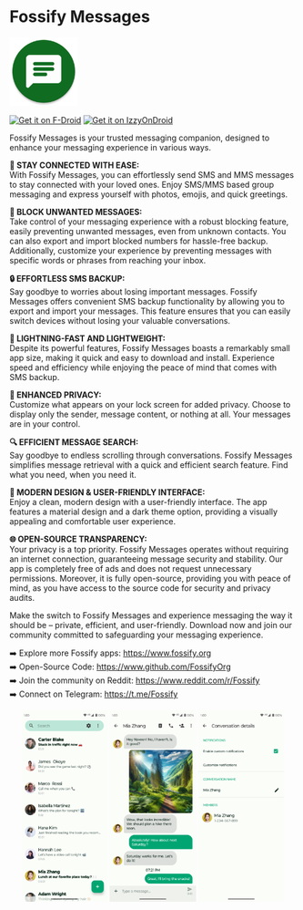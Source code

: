 # Fossify Messages
<img alt="Logo" src="graphics/icon.webp" width="120" />

<a href="https://f-droid.org/packages/org.fossify.messages/"><img src="https://fdroid.gitlab.io/artwork/badge/get-it-on-en.svg" alt="Get it on F-Droid" height=80/></a> <a href="https://apt.izzysoft.de/fdroid/index/apk/org.fossify.messages"><img src="https://gitlab.com/IzzyOnDroid/repo/-/raw/master/assets/IzzyOnDroid.png" alt="Get it on IzzyOnDroid" height=80/></a>

Fossify Messages is your trusted messaging companion, designed to enhance your messaging experience in various ways.

**📱 STAY CONNECTED WITH EASE:**  
With Fossify Messages, you can effortlessly send SMS and MMS messages to stay connected with your loved ones. Enjoy SMS/MMS based group messaging and express yourself with photos, emojis, and quick greetings.

**🚫 BLOCK UNWANTED MESSAGES:**  
Take control of your messaging experience with a robust blocking feature, easily preventing unwanted messages, even from unknown contacts. You can also export and import blocked numbers for hassle-free backup. Additionally, customize your experience by preventing messages with specific words or phrases from reaching your inbox.

**🔒 EFFORTLESS SMS BACKUP:**  
Say goodbye to worries about losing important messages. Fossify Messages offers convenient SMS backup functionality by allowing you to export and import your messages. This feature ensures that you can easily switch devices without losing your valuable conversations.

**🚀 LIGHTNING-FAST AND LIGHTWEIGHT:**  
Despite its powerful features, Fossify Messages boasts a remarkably small app size, making it quick and easy to download and install. Experience speed and efficiency while enjoying the peace of mind that comes with SMS backup.

**🔐 ENHANCED PRIVACY:**  
Customize what appears on your lock screen for added privacy. Choose to display only the sender, message content, or nothing at all. Your messages are in your control.

**🔍 EFFICIENT MESSAGE SEARCH:**  
Say goodbye to endless scrolling through conversations. Fossify Messages simplifies message retrieval with a quick and efficient search feature. Find what you need, when you need it.

**🌈 MODERN DESIGN & USER-FRIENDLY INTERFACE:**  
Enjoy a clean, modern design with a user-friendly interface. The app features a material design and a dark theme option, providing a visually appealing and comfortable user experience.

**🌐 OPEN-SOURCE TRANSPARENCY:**  
Your privacy is a top priority. Fossify Messages operates without requiring an internet connection, guaranteeing message security and stability. Our app is completely free of ads and does not request unnecessary permissions. Moreover, it is fully open-source, providing you with peace of mind, as you have access to the source code for security and privacy audits.

Make the switch to Fossify Messages and experience messaging the way it should be – private, efficient, and user-friendly. Download now and join our community committed to safeguarding your messaging experience.

➡️ Explore more Fossify apps: https://www.fossify.org<br>
➡️ Open-Source Code: https://www.github.com/FossifyOrg<br>
➡️ Join the community on Reddit: https://www.reddit.com/r/Fossify<br>
➡️ Connect on Telegram: https://t.me/Fossify

<div align="center">
<img alt="App image" src="fastlane/metadata/android/en-US/images/phoneScreenshots/1_en-US.png" width="30%">
<img alt="App image" src="fastlane/metadata/android/en-US/images/phoneScreenshots/2_en-US.png" width="30%">
<img alt="App image" src="fastlane/metadata/android/en-US/images/phoneScreenshots/3_en-US.png" width="30%">
</div>

